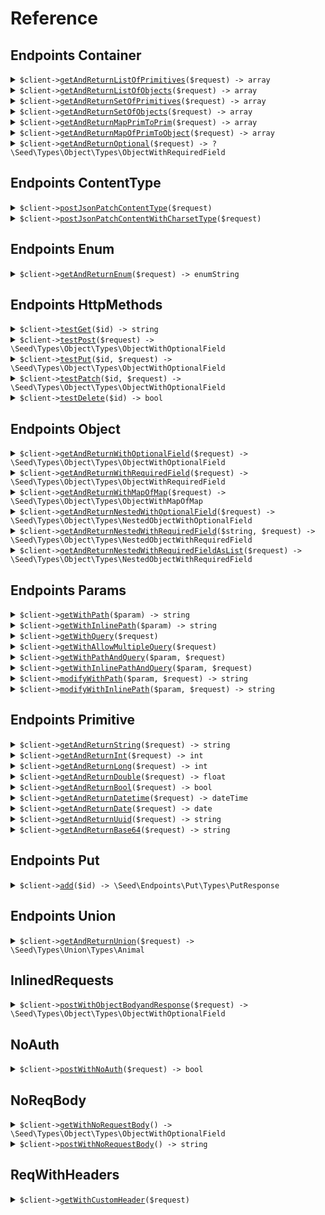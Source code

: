 # Reference
## Endpoints Container
<details><summary><code>$client-><a href="/Seed/Endpoints/Container/ContainerClient.php">getAndReturnListOfPrimitives</a>($request) -> array</code></summary>
<dl>
<dd>

#### 🔌 Usage

<dl>
<dd>

<dl>
<dd>

```php
$client->endpoints->container->getAndReturnListOfPrimitives(
    $request,
);
```
</dd>
</dl>
</dd>
</dl>

#### ⚙️ Parameters

<dl>
<dd>

<dl>
<dd>

**$request:** `array` 
    
</dd>
</dl>
</dd>
</dl>


</dd>
</dl>
</details>

<details><summary><code>$client-><a href="/Seed/Endpoints/Container/ContainerClient.php">getAndReturnListOfObjects</a>($request) -> array</code></summary>
<dl>
<dd>

#### 🔌 Usage

<dl>
<dd>

<dl>
<dd>

```php
$client->endpoints->container->getAndReturnListOfObjects(
    $request,
);
```
</dd>
</dl>
</dd>
</dl>

#### ⚙️ Parameters

<dl>
<dd>

<dl>
<dd>

**$request:** `array` 
    
</dd>
</dl>
</dd>
</dl>


</dd>
</dl>
</details>

<details><summary><code>$client-><a href="/Seed/Endpoints/Container/ContainerClient.php">getAndReturnSetOfPrimitives</a>($request) -> array</code></summary>
<dl>
<dd>

#### 🔌 Usage

<dl>
<dd>

<dl>
<dd>

```php
$client->endpoints->container->getAndReturnSetOfPrimitives(
    $request,
);
```
</dd>
</dl>
</dd>
</dl>

#### ⚙️ Parameters

<dl>
<dd>

<dl>
<dd>

**$request:** `array` 
    
</dd>
</dl>
</dd>
</dl>


</dd>
</dl>
</details>

<details><summary><code>$client-><a href="/Seed/Endpoints/Container/ContainerClient.php">getAndReturnSetOfObjects</a>($request) -> array</code></summary>
<dl>
<dd>

#### 🔌 Usage

<dl>
<dd>

<dl>
<dd>

```php
$client->endpoints->container->getAndReturnSetOfObjects(
    $request,
);
```
</dd>
</dl>
</dd>
</dl>

#### ⚙️ Parameters

<dl>
<dd>

<dl>
<dd>

**$request:** `array` 
    
</dd>
</dl>
</dd>
</dl>


</dd>
</dl>
</details>

<details><summary><code>$client-><a href="/Seed/Endpoints/Container/ContainerClient.php">getAndReturnMapPrimToPrim</a>($request) -> array</code></summary>
<dl>
<dd>

#### 🔌 Usage

<dl>
<dd>

<dl>
<dd>

```php
$client->endpoints->container->getAndReturnMapPrimToPrim(
    $request,
);
```
</dd>
</dl>
</dd>
</dl>

#### ⚙️ Parameters

<dl>
<dd>

<dl>
<dd>

**$request:** `array` 
    
</dd>
</dl>
</dd>
</dl>


</dd>
</dl>
</details>

<details><summary><code>$client-><a href="/Seed/Endpoints/Container/ContainerClient.php">getAndReturnMapOfPrimToObject</a>($request) -> array</code></summary>
<dl>
<dd>

#### 🔌 Usage

<dl>
<dd>

<dl>
<dd>

```php
$client->endpoints->container->getAndReturnMapOfPrimToObject(
    $request,
);
```
</dd>
</dl>
</dd>
</dl>

#### ⚙️ Parameters

<dl>
<dd>

<dl>
<dd>

**$request:** `array` 
    
</dd>
</dl>
</dd>
</dl>


</dd>
</dl>
</details>

<details><summary><code>$client-><a href="/Seed/Endpoints/Container/ContainerClient.php">getAndReturnOptional</a>($request) -> ?\Seed\Types\Object\Types\ObjectWithRequiredField</code></summary>
<dl>
<dd>

#### 🔌 Usage

<dl>
<dd>

<dl>
<dd>

```php
$client->endpoints->container->getAndReturnOptional(
    $request,
);
```
</dd>
</dl>
</dd>
</dl>

#### ⚙️ Parameters

<dl>
<dd>

<dl>
<dd>

**$request:** `?\Seed\Types\Object\Types\ObjectWithRequiredField` 
    
</dd>
</dl>
</dd>
</dl>


</dd>
</dl>
</details>

## Endpoints ContentType
<details><summary><code>$client-><a href="/Seed/Endpoints/ContentType/ContentTypeClient.php">postJsonPatchContentType</a>($request)</code></summary>
<dl>
<dd>

#### 🔌 Usage

<dl>
<dd>

<dl>
<dd>

```php
$client->endpoints->contentType->postJsonPatchContentType(
    $request,
);
```
</dd>
</dl>
</dd>
</dl>

#### ⚙️ Parameters

<dl>
<dd>

<dl>
<dd>

**$request:** `\Seed\Types\Object\Types\ObjectWithOptionalField` 
    
</dd>
</dl>
</dd>
</dl>


</dd>
</dl>
</details>

<details><summary><code>$client-><a href="/Seed/Endpoints/ContentType/ContentTypeClient.php">postJsonPatchContentWithCharsetType</a>($request)</code></summary>
<dl>
<dd>

#### 🔌 Usage

<dl>
<dd>

<dl>
<dd>

```php
$client->endpoints->contentType->postJsonPatchContentWithCharsetType(
    $request,
);
```
</dd>
</dl>
</dd>
</dl>

#### ⚙️ Parameters

<dl>
<dd>

<dl>
<dd>

**$request:** `\Seed\Types\Object\Types\ObjectWithOptionalField` 
    
</dd>
</dl>
</dd>
</dl>


</dd>
</dl>
</details>

## Endpoints Enum
<details><summary><code>$client-><a href="/Seed/Endpoints/Enum/EnumClient.php">getAndReturnEnum</a>($request) -> enumString</code></summary>
<dl>
<dd>

#### 🔌 Usage

<dl>
<dd>

<dl>
<dd>

```php
$client->endpoints->enum->getAndReturnEnum(
    $request,
);
```
</dd>
</dl>
</dd>
</dl>

#### ⚙️ Parameters

<dl>
<dd>

<dl>
<dd>

**$request:** `enumString` 
    
</dd>
</dl>
</dd>
</dl>


</dd>
</dl>
</details>

## Endpoints HttpMethods
<details><summary><code>$client-><a href="/Seed/Endpoints/HttpMethods/HttpMethodsClient.php">testGet</a>($id) -> string</code></summary>
<dl>
<dd>

#### 🔌 Usage

<dl>
<dd>

<dl>
<dd>

```php
$client->endpoints->httpMethods->testGet(
    id: $id,
);
```
</dd>
</dl>
</dd>
</dl>

#### ⚙️ Parameters

<dl>
<dd>

<dl>
<dd>

**$id:** `string` 
    
</dd>
</dl>
</dd>
</dl>


</dd>
</dl>
</details>

<details><summary><code>$client-><a href="/Seed/Endpoints/HttpMethods/HttpMethodsClient.php">testPost</a>($request) -> \Seed\Types\Object\Types\ObjectWithOptionalField</code></summary>
<dl>
<dd>

#### 🔌 Usage

<dl>
<dd>

<dl>
<dd>

```php
$client->endpoints->httpMethods->testPost(
    $request,
);
```
</dd>
</dl>
</dd>
</dl>

#### ⚙️ Parameters

<dl>
<dd>

<dl>
<dd>

**$request:** `\Seed\Types\Object\Types\ObjectWithRequiredField` 
    
</dd>
</dl>
</dd>
</dl>


</dd>
</dl>
</details>

<details><summary><code>$client-><a href="/Seed/Endpoints/HttpMethods/HttpMethodsClient.php">testPut</a>($id, $request) -> \Seed\Types\Object\Types\ObjectWithOptionalField</code></summary>
<dl>
<dd>

#### 🔌 Usage

<dl>
<dd>

<dl>
<dd>

```php
$client->endpoints->httpMethods->testPut(
    id: $id,
    $request,
);
```
</dd>
</dl>
</dd>
</dl>

#### ⚙️ Parameters

<dl>
<dd>

<dl>
<dd>

**$id:** `string` 
    
</dd>
</dl>

<dl>
<dd>

**$request:** `\Seed\Types\Object\Types\ObjectWithRequiredField` 
    
</dd>
</dl>
</dd>
</dl>


</dd>
</dl>
</details>

<details><summary><code>$client-><a href="/Seed/Endpoints/HttpMethods/HttpMethodsClient.php">testPatch</a>($id, $request) -> \Seed\Types\Object\Types\ObjectWithOptionalField</code></summary>
<dl>
<dd>

#### 🔌 Usage

<dl>
<dd>

<dl>
<dd>

```php
$client->endpoints->httpMethods->testPatch(
    id: $id,
    $request,
);
```
</dd>
</dl>
</dd>
</dl>

#### ⚙️ Parameters

<dl>
<dd>

<dl>
<dd>

**$id:** `string` 
    
</dd>
</dl>

<dl>
<dd>

**$request:** `\Seed\Types\Object\Types\ObjectWithOptionalField` 
    
</dd>
</dl>
</dd>
</dl>


</dd>
</dl>
</details>

<details><summary><code>$client-><a href="/Seed/Endpoints/HttpMethods/HttpMethodsClient.php">testDelete</a>($id) -> bool</code></summary>
<dl>
<dd>

#### 🔌 Usage

<dl>
<dd>

<dl>
<dd>

```php
$client->endpoints->httpMethods->testDelete(
    id: $id,
);
```
</dd>
</dl>
</dd>
</dl>

#### ⚙️ Parameters

<dl>
<dd>

<dl>
<dd>

**$id:** `string` 
    
</dd>
</dl>
</dd>
</dl>


</dd>
</dl>
</details>

## Endpoints Object
<details><summary><code>$client-><a href="/Seed/Endpoints/Object/ObjectClient.php">getAndReturnWithOptionalField</a>($request) -> \Seed\Types\Object\Types\ObjectWithOptionalField</code></summary>
<dl>
<dd>

#### 🔌 Usage

<dl>
<dd>

<dl>
<dd>

```php
$client->endpoints->object->getAndReturnWithOptionalField(
    $request,
);
```
</dd>
</dl>
</dd>
</dl>

#### ⚙️ Parameters

<dl>
<dd>

<dl>
<dd>

**$request:** `\Seed\Types\Object\Types\ObjectWithOptionalField` 
    
</dd>
</dl>
</dd>
</dl>


</dd>
</dl>
</details>

<details><summary><code>$client-><a href="/Seed/Endpoints/Object/ObjectClient.php">getAndReturnWithRequiredField</a>($request) -> \Seed\Types\Object\Types\ObjectWithRequiredField</code></summary>
<dl>
<dd>

#### 🔌 Usage

<dl>
<dd>

<dl>
<dd>

```php
$client->endpoints->object->getAndReturnWithRequiredField(
    $request,
);
```
</dd>
</dl>
</dd>
</dl>

#### ⚙️ Parameters

<dl>
<dd>

<dl>
<dd>

**$request:** `\Seed\Types\Object\Types\ObjectWithRequiredField` 
    
</dd>
</dl>
</dd>
</dl>


</dd>
</dl>
</details>

<details><summary><code>$client-><a href="/Seed/Endpoints/Object/ObjectClient.php">getAndReturnWithMapOfMap</a>($request) -> \Seed\Types\Object\Types\ObjectWithMapOfMap</code></summary>
<dl>
<dd>

#### 🔌 Usage

<dl>
<dd>

<dl>
<dd>

```php
$client->endpoints->object->getAndReturnWithMapOfMap(
    $request,
);
```
</dd>
</dl>
</dd>
</dl>

#### ⚙️ Parameters

<dl>
<dd>

<dl>
<dd>

**$request:** `\Seed\Types\Object\Types\ObjectWithMapOfMap` 
    
</dd>
</dl>
</dd>
</dl>


</dd>
</dl>
</details>

<details><summary><code>$client-><a href="/Seed/Endpoints/Object/ObjectClient.php">getAndReturnNestedWithOptionalField</a>($request) -> \Seed\Types\Object\Types\NestedObjectWithOptionalField</code></summary>
<dl>
<dd>

#### 🔌 Usage

<dl>
<dd>

<dl>
<dd>

```php
$client->endpoints->object->getAndReturnNestedWithOptionalField(
    $request,
);
```
</dd>
</dl>
</dd>
</dl>

#### ⚙️ Parameters

<dl>
<dd>

<dl>
<dd>

**$request:** `\Seed\Types\Object\Types\NestedObjectWithOptionalField` 
    
</dd>
</dl>
</dd>
</dl>


</dd>
</dl>
</details>

<details><summary><code>$client-><a href="/Seed/Endpoints/Object/ObjectClient.php">getAndReturnNestedWithRequiredField</a>($string, $request) -> \Seed\Types\Object\Types\NestedObjectWithRequiredField</code></summary>
<dl>
<dd>

#### 🔌 Usage

<dl>
<dd>

<dl>
<dd>

```php
$client->endpoints->object->getAndReturnNestedWithRequiredField(
    string: $string,
    $request,
);
```
</dd>
</dl>
</dd>
</dl>

#### ⚙️ Parameters

<dl>
<dd>

<dl>
<dd>

**$string:** `string` 
    
</dd>
</dl>

<dl>
<dd>

**$request:** `\Seed\Types\Object\Types\NestedObjectWithRequiredField` 
    
</dd>
</dl>
</dd>
</dl>


</dd>
</dl>
</details>

<details><summary><code>$client-><a href="/Seed/Endpoints/Object/ObjectClient.php">getAndReturnNestedWithRequiredFieldAsList</a>($request) -> \Seed\Types\Object\Types\NestedObjectWithRequiredField</code></summary>
<dl>
<dd>

#### 🔌 Usage

<dl>
<dd>

<dl>
<dd>

```php
$client->endpoints->object->getAndReturnNestedWithRequiredFieldAsList(
    $request,
);
```
</dd>
</dl>
</dd>
</dl>

#### ⚙️ Parameters

<dl>
<dd>

<dl>
<dd>

**$request:** `array` 
    
</dd>
</dl>
</dd>
</dl>


</dd>
</dl>
</details>

## Endpoints Params
<details><summary><code>$client-><a href="/Seed/Endpoints/Params/ParamsClient.php">getWithPath</a>($param) -> string</code></summary>
<dl>
<dd>

#### 📝 Description

<dl>
<dd>

<dl>
<dd>

GET with path param
</dd>
</dl>
</dd>
</dl>

#### 🔌 Usage

<dl>
<dd>

<dl>
<dd>

```php
$client->endpoints->params->getWithPath(
    param: $param,
);
```
</dd>
</dl>
</dd>
</dl>

#### ⚙️ Parameters

<dl>
<dd>

<dl>
<dd>

**$param:** `string` 
    
</dd>
</dl>
</dd>
</dl>


</dd>
</dl>
</details>

<details><summary><code>$client-><a href="/Seed/Endpoints/Params/ParamsClient.php">getWithInlinePath</a>($param) -> string</code></summary>
<dl>
<dd>

#### 📝 Description

<dl>
<dd>

<dl>
<dd>

GET with path param
</dd>
</dl>
</dd>
</dl>

#### 🔌 Usage

<dl>
<dd>

<dl>
<dd>

```php
$client->endpoints->params->getWithInlinePath(
    param: $param,
);
```
</dd>
</dl>
</dd>
</dl>

#### ⚙️ Parameters

<dl>
<dd>

<dl>
<dd>

**$param:** `string` 
    
</dd>
</dl>
</dd>
</dl>


</dd>
</dl>
</details>

<details><summary><code>$client-><a href="/Seed/Endpoints/Params/ParamsClient.php">getWithQuery</a>($request)</code></summary>
<dl>
<dd>

#### 📝 Description

<dl>
<dd>

<dl>
<dd>

GET with query param
</dd>
</dl>
</dd>
</dl>

#### 🔌 Usage

<dl>
<dd>

<dl>
<dd>

```php
$client->endpoints->params->getWithQuery(
    $request,
);
```
</dd>
</dl>
</dd>
</dl>

#### ⚙️ Parameters

<dl>
<dd>

<dl>
<dd>

**$request:** `\Seed\Endpoints\Params\Requests\GetWithQuery` 
    
</dd>
</dl>
</dd>
</dl>


</dd>
</dl>
</details>

<details><summary><code>$client-><a href="/Seed/Endpoints/Params/ParamsClient.php">getWithAllowMultipleQuery</a>($request)</code></summary>
<dl>
<dd>

#### 📝 Description

<dl>
<dd>

<dl>
<dd>

GET with multiple of same query param
</dd>
</dl>
</dd>
</dl>

#### 🔌 Usage

<dl>
<dd>

<dl>
<dd>

```php
$client->endpoints->params->getWithAllowMultipleQuery(
    $request,
);
```
</dd>
</dl>
</dd>
</dl>

#### ⚙️ Parameters

<dl>
<dd>

<dl>
<dd>

**$request:** `\Seed\Endpoints\Params\Requests\GetWithMultipleQuery` 
    
</dd>
</dl>
</dd>
</dl>


</dd>
</dl>
</details>

<details><summary><code>$client-><a href="/Seed/Endpoints/Params/ParamsClient.php">getWithPathAndQuery</a>($param, $request)</code></summary>
<dl>
<dd>

#### 📝 Description

<dl>
<dd>

<dl>
<dd>

GET with path and query params
</dd>
</dl>
</dd>
</dl>

#### 🔌 Usage

<dl>
<dd>

<dl>
<dd>

```php
$client->endpoints->params->getWithPathAndQuery(
    param: $param,
    $request,
);
```
</dd>
</dl>
</dd>
</dl>

#### ⚙️ Parameters

<dl>
<dd>

<dl>
<dd>

**$param:** `string` 
    
</dd>
</dl>

<dl>
<dd>

**$request:** `\Seed\Endpoints\Params\Requests\GetWithPathAndQuery` 
    
</dd>
</dl>
</dd>
</dl>


</dd>
</dl>
</details>

<details><summary><code>$client-><a href="/Seed/Endpoints/Params/ParamsClient.php">getWithInlinePathAndQuery</a>($param, $request)</code></summary>
<dl>
<dd>

#### 📝 Description

<dl>
<dd>

<dl>
<dd>

GET with path and query params
</dd>
</dl>
</dd>
</dl>

#### 🔌 Usage

<dl>
<dd>

<dl>
<dd>

```php
$client->endpoints->params->getWithInlinePathAndQuery(
    param: $param,
    $request,
);
```
</dd>
</dl>
</dd>
</dl>

#### ⚙️ Parameters

<dl>
<dd>

<dl>
<dd>

**$param:** `string` 
    
</dd>
</dl>

<dl>
<dd>

**$request:** `\Seed\Endpoints\Params\Requests\GetWithInlinePathAndQuery` 
    
</dd>
</dl>
</dd>
</dl>


</dd>
</dl>
</details>

<details><summary><code>$client-><a href="/Seed/Endpoints/Params/ParamsClient.php">modifyWithPath</a>($param, $request) -> string</code></summary>
<dl>
<dd>

#### 📝 Description

<dl>
<dd>

<dl>
<dd>

PUT to update with path param
</dd>
</dl>
</dd>
</dl>

#### 🔌 Usage

<dl>
<dd>

<dl>
<dd>

```php
$client->endpoints->params->modifyWithPath(
    param: $param,
    $request,
);
```
</dd>
</dl>
</dd>
</dl>

#### ⚙️ Parameters

<dl>
<dd>

<dl>
<dd>

**$param:** `string` 
    
</dd>
</dl>

<dl>
<dd>

**$request:** `string` 
    
</dd>
</dl>
</dd>
</dl>


</dd>
</dl>
</details>

<details><summary><code>$client-><a href="/Seed/Endpoints/Params/ParamsClient.php">modifyWithInlinePath</a>($param, $request) -> string</code></summary>
<dl>
<dd>

#### 📝 Description

<dl>
<dd>

<dl>
<dd>

PUT to update with path param
</dd>
</dl>
</dd>
</dl>

#### 🔌 Usage

<dl>
<dd>

<dl>
<dd>

```php
$client->endpoints->params->modifyWithInlinePath(
    param: $param,
    $request,
);
```
</dd>
</dl>
</dd>
</dl>

#### ⚙️ Parameters

<dl>
<dd>

<dl>
<dd>

**$param:** `string` 
    
</dd>
</dl>

<dl>
<dd>

**$request:** `\Seed\Endpoints\Params\Requests\ModifyResourceAtInlinedPath` 
    
</dd>
</dl>
</dd>
</dl>


</dd>
</dl>
</details>

## Endpoints Primitive
<details><summary><code>$client-><a href="/Seed/Endpoints/Primitive/PrimitiveClient.php">getAndReturnString</a>($request) -> string</code></summary>
<dl>
<dd>

#### 🔌 Usage

<dl>
<dd>

<dl>
<dd>

```php
$client->endpoints->primitive->getAndReturnString(
    $request,
);
```
</dd>
</dl>
</dd>
</dl>

#### ⚙️ Parameters

<dl>
<dd>

<dl>
<dd>

**$request:** `string` 
    
</dd>
</dl>
</dd>
</dl>


</dd>
</dl>
</details>

<details><summary><code>$client-><a href="/Seed/Endpoints/Primitive/PrimitiveClient.php">getAndReturnInt</a>($request) -> int</code></summary>
<dl>
<dd>

#### 🔌 Usage

<dl>
<dd>

<dl>
<dd>

```php
$client->endpoints->primitive->getAndReturnInt(
    $request,
);
```
</dd>
</dl>
</dd>
</dl>

#### ⚙️ Parameters

<dl>
<dd>

<dl>
<dd>

**$request:** `int` 
    
</dd>
</dl>
</dd>
</dl>


</dd>
</dl>
</details>

<details><summary><code>$client-><a href="/Seed/Endpoints/Primitive/PrimitiveClient.php">getAndReturnLong</a>($request) -> int</code></summary>
<dl>
<dd>

#### 🔌 Usage

<dl>
<dd>

<dl>
<dd>

```php
$client->endpoints->primitive->getAndReturnLong(
    $request,
);
```
</dd>
</dl>
</dd>
</dl>

#### ⚙️ Parameters

<dl>
<dd>

<dl>
<dd>

**$request:** `int` 
    
</dd>
</dl>
</dd>
</dl>


</dd>
</dl>
</details>

<details><summary><code>$client-><a href="/Seed/Endpoints/Primitive/PrimitiveClient.php">getAndReturnDouble</a>($request) -> float</code></summary>
<dl>
<dd>

#### 🔌 Usage

<dl>
<dd>

<dl>
<dd>

```php
$client->endpoints->primitive->getAndReturnDouble(
    $request,
);
```
</dd>
</dl>
</dd>
</dl>

#### ⚙️ Parameters

<dl>
<dd>

<dl>
<dd>

**$request:** `float` 
    
</dd>
</dl>
</dd>
</dl>


</dd>
</dl>
</details>

<details><summary><code>$client-><a href="/Seed/Endpoints/Primitive/PrimitiveClient.php">getAndReturnBool</a>($request) -> bool</code></summary>
<dl>
<dd>

#### 🔌 Usage

<dl>
<dd>

<dl>
<dd>

```php
$client->endpoints->primitive->getAndReturnBool(
    $request,
);
```
</dd>
</dl>
</dd>
</dl>

#### ⚙️ Parameters

<dl>
<dd>

<dl>
<dd>

**$request:** `bool` 
    
</dd>
</dl>
</dd>
</dl>


</dd>
</dl>
</details>

<details><summary><code>$client-><a href="/Seed/Endpoints/Primitive/PrimitiveClient.php">getAndReturnDatetime</a>($request) -> dateTime</code></summary>
<dl>
<dd>

#### 🔌 Usage

<dl>
<dd>

<dl>
<dd>

```php
$client->endpoints->primitive->getAndReturnDatetime(
    $request,
);
```
</dd>
</dl>
</dd>
</dl>

#### ⚙️ Parameters

<dl>
<dd>

<dl>
<dd>

**$request:** `dateTime` 
    
</dd>
</dl>
</dd>
</dl>


</dd>
</dl>
</details>

<details><summary><code>$client-><a href="/Seed/Endpoints/Primitive/PrimitiveClient.php">getAndReturnDate</a>($request) -> date</code></summary>
<dl>
<dd>

#### 🔌 Usage

<dl>
<dd>

<dl>
<dd>

```php
$client->endpoints->primitive->getAndReturnDate(
    $request,
);
```
</dd>
</dl>
</dd>
</dl>

#### ⚙️ Parameters

<dl>
<dd>

<dl>
<dd>

**$request:** `date` 
    
</dd>
</dl>
</dd>
</dl>


</dd>
</dl>
</details>

<details><summary><code>$client-><a href="/Seed/Endpoints/Primitive/PrimitiveClient.php">getAndReturnUuid</a>($request) -> string</code></summary>
<dl>
<dd>

#### 🔌 Usage

<dl>
<dd>

<dl>
<dd>

```php
$client->endpoints->primitive->getAndReturnUuid(
    $request,
);
```
</dd>
</dl>
</dd>
</dl>

#### ⚙️ Parameters

<dl>
<dd>

<dl>
<dd>

**$request:** `string` 
    
</dd>
</dl>
</dd>
</dl>


</dd>
</dl>
</details>

<details><summary><code>$client-><a href="/Seed/Endpoints/Primitive/PrimitiveClient.php">getAndReturnBase64</a>($request) -> string</code></summary>
<dl>
<dd>

#### 🔌 Usage

<dl>
<dd>

<dl>
<dd>

```php
$client->endpoints->primitive->getAndReturnBase64(
    $request,
);
```
</dd>
</dl>
</dd>
</dl>

#### ⚙️ Parameters

<dl>
<dd>

<dl>
<dd>

**$request:** `string` 
    
</dd>
</dl>
</dd>
</dl>


</dd>
</dl>
</details>

## Endpoints Put
<details><summary><code>$client-><a href="/Seed/Endpoints/Put/PutClient.php">add</a>($id) -> \Seed\Endpoints\Put\Types\PutResponse</code></summary>
<dl>
<dd>

#### 🔌 Usage

<dl>
<dd>

<dl>
<dd>

```php
$client->endpoints->put->add(
    id: $id,
);
```
</dd>
</dl>
</dd>
</dl>

#### ⚙️ Parameters

<dl>
<dd>

<dl>
<dd>

**$id:** `string` 
    
</dd>
</dl>
</dd>
</dl>


</dd>
</dl>
</details>

## Endpoints Union
<details><summary><code>$client-><a href="/Seed/Endpoints/Union/UnionClient.php">getAndReturnUnion</a>($request) -> \Seed\Types\Union\Types\Animal</code></summary>
<dl>
<dd>

#### 🔌 Usage

<dl>
<dd>

<dl>
<dd>

```php
$client->endpoints->union->getAndReturnUnion(
    $request,
);
```
</dd>
</dl>
</dd>
</dl>

#### ⚙️ Parameters

<dl>
<dd>

<dl>
<dd>

**$request:** `\Seed\Types\Union\Types\Animal` 
    
</dd>
</dl>
</dd>
</dl>


</dd>
</dl>
</details>

## InlinedRequests
<details><summary><code>$client-><a href="/Seed/InlinedRequests/InlinedRequestsClient.php">postWithObjectBodyandResponse</a>($request) -> \Seed\Types\Object\Types\ObjectWithOptionalField</code></summary>
<dl>
<dd>

#### 📝 Description

<dl>
<dd>

<dl>
<dd>

POST with custom object in request body, response is an object
</dd>
</dl>
</dd>
</dl>

#### 🔌 Usage

<dl>
<dd>

<dl>
<dd>

```php
$client->inlinedRequests->postWithObjectBodyandResponse(
    $request,
);
```
</dd>
</dl>
</dd>
</dl>

#### ⚙️ Parameters

<dl>
<dd>

<dl>
<dd>

**$request:** `\Seed\InlinedRequests\Requests\PostWithObjectBody` 
    
</dd>
</dl>
</dd>
</dl>


</dd>
</dl>
</details>

## NoAuth
<details><summary><code>$client-><a href="/Seed/NoAuth/NoAuthClient.php">postWithNoAuth</a>($request) -> bool</code></summary>
<dl>
<dd>

#### 📝 Description

<dl>
<dd>

<dl>
<dd>

POST request with no auth
</dd>
</dl>
</dd>
</dl>

#### 🔌 Usage

<dl>
<dd>

<dl>
<dd>

```php
$client->noAuth->postWithNoAuth(
    $request,
);
```
</dd>
</dl>
</dd>
</dl>

#### ⚙️ Parameters

<dl>
<dd>

<dl>
<dd>

**$request:** `mixed` 
    
</dd>
</dl>
</dd>
</dl>


</dd>
</dl>
</details>

## NoReqBody
<details><summary><code>$client-><a href="/Seed/NoReqBody/NoReqBodyClient.php">getWithNoRequestBody</a>() -> \Seed\Types\Object\Types\ObjectWithOptionalField</code></summary>
<dl>
<dd>

#### 🔌 Usage

<dl>
<dd>

<dl>
<dd>

```php
$client->noReqBody->getWithNoRequestBody();
```
</dd>
</dl>
</dd>
</dl>


</dd>
</dl>
</details>

<details><summary><code>$client-><a href="/Seed/NoReqBody/NoReqBodyClient.php">postWithNoRequestBody</a>() -> string</code></summary>
<dl>
<dd>

#### 🔌 Usage

<dl>
<dd>

<dl>
<dd>

```php
$client->noReqBody->postWithNoRequestBody();
```
</dd>
</dl>
</dd>
</dl>


</dd>
</dl>
</details>

## ReqWithHeaders
<details><summary><code>$client-><a href="/Seed/ReqWithHeaders/ReqWithHeadersClient.php">getWithCustomHeader</a>($request)</code></summary>
<dl>
<dd>

#### 🔌 Usage

<dl>
<dd>

<dl>
<dd>

```php
$client->reqWithHeaders->getWithCustomHeader(
    $request,
);
```
</dd>
</dl>
</dd>
</dl>

#### ⚙️ Parameters

<dl>
<dd>

<dl>
<dd>

**$request:** `\Seed\ReqWithHeaders\Requests\ReqWithHeaders` 
    
</dd>
</dl>
</dd>
</dl>


</dd>
</dl>
</details>
